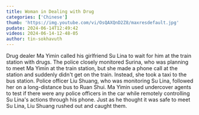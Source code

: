 ```yaml
---
title: Woman in Dealing with Drug
categories: ['Chinese']
thumb: 'https://img.youtube.com/vi/OsQAXQnD2Z8/maxresdefault.jpg'
pudate: 2024-06-14T12:49:42
videos: 2024-06-14-12-48-05
author: tin-sokhavuth
---
```

Drug dealer Ma Yimin called his girlfriend Su Lina to wait for him at the train station with drugs. The police closely monitored Surina, who was planning to meet Ma Yimin at the train station, but she made a phone call at the station and suddenly didn't get on the train. Instead, she took a taxi to the bus station. Police officer Liu Shuang, who was monitoring Su Lina, followed her on a long-distance bus to Ruan Shui. Ma Yimin used undercover agents to test if there were any police officers in the car while remotely controlling Su Lina's actions through his phone. Just as he thought it was safe to meet Su Lina, Liu Shuang rushed out and caught them.